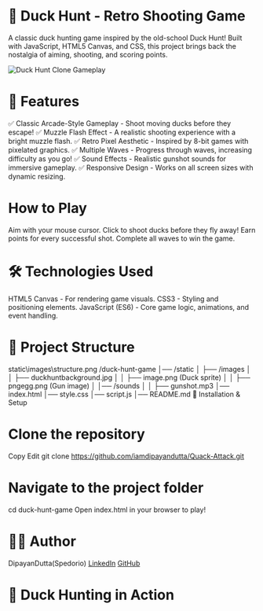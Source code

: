 # 🎯 Duck Hunt - Retro Shooting Game
A classic duck hunting game inspired by the old-school Duck Hunt! Built with JavaScript, HTML5 Canvas, and CSS, this project brings back the nostalgia of aiming, shooting, and scoring points.

![Duck Hunt Clone Gameplay](https://media2.giphy.com/media/v1.Y2lkPTc5MGI3NjExaHB3OXZtZ29uNTJldmZnbjdrYndyeTBveXBleHB5ZGJ0Y242ZG85NyZlcD12MV9pbnRlcm5hbF9naWZfYnlfaWQmY3Q9Zw/rUkCwKDaj9UnvHkj0D/giphy.gif)


# 🚀 Features
✅ Classic Arcade-Style Gameplay - Shoot moving ducks before they escape!
✅ Muzzle Flash Effect - A realistic shooting experience with a bright muzzle flash.
✅ Retro Pixel Aesthetic - Inspired by 8-bit games with pixelated graphics.
✅ Multiple Waves - Progress through waves, increasing difficulty as you go!
✅ Sound Effects - Realistic gunshot sounds for immersive gameplay.
✅ Responsive Design - Works on all screen sizes with dynamic resizing.

# How to Play
Aim with your mouse cursor.
Click to shoot ducks before they fly away!
Earn points for every successful shot.
Complete all waves to win the game.

# 🛠️ Technologies Used
HTML5 Canvas - For rendering game visuals.
CSS3 - Styling and positioning elements.
JavaScript (ES6) - Core game logic, animations, and event handling.

# 📂 Project Structure
static\images\structure.png
/duck-hunt-game
│── /static
│   ├── /images
│   │   ├── duckhuntbackground.jpg
│   │   ├── image.png (Duck sprite)
│   │   ├── pngegg.png (Gun image)
│   │── /sounds
│   │   ├── gunshot.mp3
│── index.html
│── style.css
│── script.js
│── README.md
🔧 Installation & Setup

# Clone the repository
Copy
Edit
git clone https://github.com/iamdipayandutta/Quack-Attack.git

# Navigate to the project folder
cd duck-hunt-game
Open index.html in your browser to play!


# 👨‍💻 Author
DipayanDutta(Spedorio)
[LinkedIn](https://www.linkedin.com/in/iamdipayandutta)
[GitHub](https://github.com/iamdipayandutta)

# 🎯 Duck Hunting in Action
